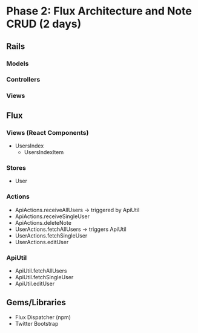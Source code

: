 # Phase 2: Flux Architecture and Note CRUD (2 days)

## Rails
### Models

### Controllers

### Views

## Flux
### Views (React Components)
* UsersIndex
  - UsersIndexItem

### Stores
* User

### Actions
* ApiActions.receiveAllUsers -> triggered by ApiUtil
* ApiActions.receiveSingleUser
* ApiActions.deleteNote
* UserActions.fetchAllUsers -> triggers ApiUtil
* UserActions.fetchSingleUser
* UserActions.editUser


### ApiUtil
* ApiUtil.fetchAllUsers
* ApiUtil.fetchSingleUser
* ApiUtil.editUser

## Gems/Libraries
* Flux Dispatcher (npm)
* Twitter Bootstrap
